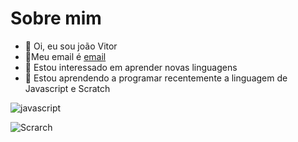# Sobre mim

- 👋 Oi, eu sou joão Vitor
- 📩Meu email é [email](joao.lira.lisboa@escola.pr.gov.br)
- 👀 Estou interessado em aprender novas linguagens
- 🌱 Estou aprendendo a programar recentemente a linguagem de Javascript e Scratch

![javascript](https://img.shields.io/badge/JavaScript-323330?style=for-the-badge&logo=javascript&logoColor=F7DF1E)

![Scrarch](https://img.shields.io/badge/Scratch-4D97FF?style=for-the-badge&logo=Scratch&logoColor=white)
